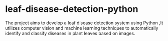 # leaf-disease-detection-python
The project aims to develop a leaf disease detection system using Python ,It utilizes computer vision and machine learning techniques to automatically identify and classify diseases in plant leaves based on images.
